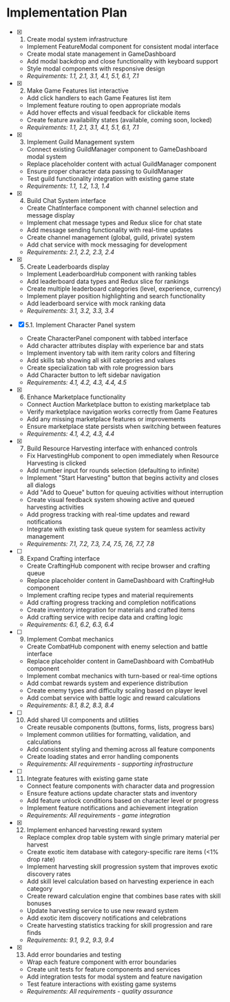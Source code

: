 # Implementation Plan

- [x] 1. Create modal system infrastructure


  - Implement FeatureModal component for consistent modal interface
  - Create modal state management in GameDashboard
  - Add modal backdrop and close functionality with keyboard support
  - Style modal components with responsive design
  - _Requirements: 1.1, 2.1, 3.1, 4.1, 5.1, 6.1, 7.1_



- [x] 2. Make Game Features list interactive
  - Add click handlers to each Game Features list item
  - Implement feature routing to open appropriate modals
  - Add hover effects and visual feedback for clickable items
  - Create feature availability states (available, coming soon, locked)
  - _Requirements: 1.1, 2.1, 3.1, 4.1, 5.1, 6.1, 7.1_

- [x] 3. Implement Guild Management system





  - Connect existing GuildManager component to GameDashboard modal system
  - Replace placeholder content with actual GuildManager component
  - Ensure proper character data passing to GuildManager
  - Test guild functionality integration with existing game state
  - _Requirements: 1.1, 1.2, 1.3, 1.4_

- [x] 4. Build Chat System interface
  - Create ChatInterface component with channel selection and message display
  - Implement chat message types and Redux slice for chat state
  - Add message sending functionality with real-time updates
  - Create channel management (global, guild, private) system
  - Add chat service with mock messaging for development
  - _Requirements: 2.1, 2.2, 2.3, 2.4_

- [x] 5. Create Leaderboards display
  - Implement LeaderboardHub component with ranking tables
  - Add leaderboard data types and Redux slice for rankings
  - Create multiple leaderboard categories (level, experience, currency)
  - Implement player position highlighting and search functionality
  - Add leaderboard service with mock ranking data
  - _Requirements: 3.1, 3.2, 3.3, 3.4_

- [x] 5.1. Implement Character Panel system
  - Create CharacterPanel component with tabbed interface
  - Add character attributes display with experience bar and stats
  - Implement inventory tab with item rarity colors and filtering
  - Add skills tab showing all skill categories and values
  - Create specialization tab with role progression bars
  - Add Character button to left sidebar navigation
  - _Requirements: 4.1, 4.2, 4.3, 4.4, 4.5_

- [x] 6. Enhance Marketplace functionality

  - Connect Auction Marketplace button to existing marketplace tab
  - Verify marketplace navigation works correctly from Game Features
  - Add any missing marketplace features or improvements
  - Ensure marketplace state persists when switching between features
  - _Requirements: 4.1, 4.2, 4.3, 4.4_

- [x] 7. Build Resource Harvesting interface with enhanced controls




  - Fix HarvestingHub component to open immediately when Resource Harvesting is clicked
  - Add number input for rounds selection (defaulting to infinite)
  - Implement "Start Harvesting" button that begins activity and closes all dialogs
  - Add "Add to Queue" button for queuing activities without interruption
  - Create visual feedback system showing active and queued harvesting activities
  - Add progress tracking with real-time updates and reward notifications
  - Integrate with existing task queue system for seamless activity management
  - _Requirements: 7.1, 7.2, 7.3, 7.4, 7.5, 7.6, 7.7, 7.8_

- [ ] 8. Expand Crafting interface
  - Create CraftingHub component with recipe browser and crafting queue
  - Replace placeholder content in GameDashboard with CraftingHub component
  - Implement crafting recipe types and material requirements
  - Add crafting progress tracking and completion notifications
  - Create inventory integration for materials and crafted items
  - Add crafting service with recipe data and crafting logic
  - _Requirements: 6.1, 6.2, 6.3, 6.4_

- [ ] 9. Implement Combat mechanics
  - Create CombatHub component with enemy selection and battle interface
  - Replace placeholder content in GameDashboard with CombatHub component
  - Implement combat mechanics with turn-based or real-time options
  - Add combat rewards system and experience distribution
  - Create enemy types and difficulty scaling based on player level
  - Add combat service with battle logic and reward calculations
  - _Requirements: 8.1, 8.2, 8.3, 8.4_

- [ ] 10. Add shared UI components and utilities
  - Create reusable components (buttons, forms, lists, progress bars)
  - Implement common utilities for formatting, validation, and calculations
  - Add consistent styling and theming across all feature components
  - Create loading states and error handling components
  - _Requirements: All requirements - supporting infrastructure_

- [ ] 11. Integrate features with existing game state
  - Connect feature components with character data and progression
  - Ensure feature actions update character stats and inventory
  - Add feature unlock conditions based on character level or progress
  - Implement feature notifications and achievement integration
  - _Requirements: All requirements - game integration_

- [x] 12. Implement enhanced harvesting reward system




  - Replace complex drop table system with single primary material per harvest
  - Create exotic item database with category-specific rare items (<1% drop rate)
  - Implement harvesting skill progression system that improves exotic discovery rates
  - Add skill level calculation based on harvesting experience in each category
  - Create reward calculation engine that combines base rates with skill bonuses
  - Update harvesting service to use new reward system
  - Add exotic item discovery notifications and celebrations
  - Create harvesting statistics tracking for skill progression and rare finds
  - _Requirements: 9.1, 9.2, 9.3, 9.4_

- [x] 13. Add error boundaries and testing
  - Wrap each feature component with error boundaries
  - Create unit tests for feature components and services
  - Add integration tests for modal system and feature navigation
  - Test feature interactions with existing game systems
  - _Requirements: All requirements - quality assurance_